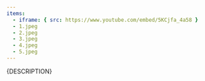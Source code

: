 ```yaml
---
items:
  - iframe: { src: https://www.youtube.com/embed/5KCjfa_4a58 }
  - 1.jpeg
  - 2.jpeg
  - 3.jpeg
  - 4.jpeg
  - 5.jpeg 
---
```


{DESCRIPTION}
